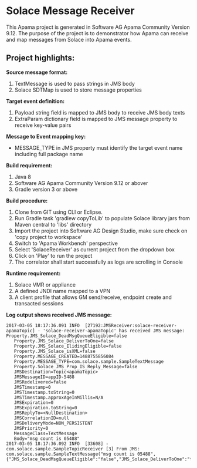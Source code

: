 # Solace Message Receiver #

This Apama project is generated in Software AG Apama Community Version 9.12. The purpose of the project is to demonstrator how Apama can receive and map messages from Solace into Apama events. 

## Project highlights: ##

**Source message format:**

1. TextMessage is used to pass strings in JMS body
2. Solace SDTMap is used to store message properties

**Target event definition:** 

1. Payload string field is mapped to JMS body to receive JMS body texts
2. ExtraParam dictionary field is mapped to JMS message property to receive key-value pairs 

**Message to Event mapping key:**
* MESSAGE_TYPE in JMS property must identify the target event name including full package name
 

**Build requirement:**

1. Java 8
2. Software AG Apama Community Version 9.12 or abover
3. Gradle version 3 or above

**Build procedure:** 

1. Clone from GIT using CLI or Eclipse. 
2. Run Gradle task 'gradlew copyToLib' to populate Solace library jars from Maven central to 'libs' directory
3. Import the project into Software AG Design Studio, make sure check on 'copy project to workspace'
4. Switch to 'Apama Workbench' perspective
5. Select 'SolaceReceiver' as current project from the dropdown box
6. Click on 'Play' to run the project
7. The correlator shall start successfully as logs are scrolling in Console

**Runtime requirement:** 

1. Solace VMR or appliance
2. A defined JNDI name mapped to a VPN
3. A client profile that allows GM send/receive, endpoint create and transacted sessions


**Log output shows received JMS message:** 

```text
2017-03-05 18:17:36.091 INFO  [27192:JMSReceiver:solace-receiver-apamaTopic] - 'solace-receiver-apamaTopic' has received JMS message: Property.JMS_Solace_DeadMsgQueueEligible=false
   Property.JMS_Solace_DeliverToOne=false
   Property.JMS_Solace_ElidingEligible=false
   Property.JMS_Solace_isXML=false
   Property.MESSAGE_CREATED=1488755856084
   Property.MESSAGE_TYPE=com.solace.sample.SampleTextMessage
   Property.Solace_JMS_Prop_IS_Reply_Message=false
   JMSDestination=Topic<apamaTopic>
   JMSMessageID=appID-5488
   JMSRedelivered=false
   JMSTimestamp=0
   JMSTimestamp.toString=0
   JMSTimestamp.approxAgeInMillis=N/A
   JMSExpiration=0
   JMSExpiration.toString=0
   JMSReplyTo=<NullDestination>
   JMSCorrelationID=null
   JMSDeliveryMode=NON_PERSISTENT
   JMSPriority=0
   MessageClass=TextMessage
   Body="msg count is 05488"
2017-03-05 18:17:36.092 INFO  [33608] - com.solace.sample.SampleTopicReceiver [3] From JMS: com.solace.sample.SampleTextMessage("msg count is 05488",{"JMS_Solace_DeadMsgQueueEligible":"false","JMS_Solace_DeliverToOne":"false","JMS_Solace_ElidingEligible":"false","JMS_Solace_isXML":"false","MESSAGE_CREATED":"1488755856084","MESSAGE_TYPE":"com.solace.sample.SampleTextMessage","Solace_JMS_Prop_IS_Reply_Message":"false"})
```


